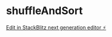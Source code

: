 # shuffleAndSort

[Edit in StackBlitz next generation editor ⚡️](https://stackblitz.com/~/github.com/mohsinmuzawar/shuffleAndSort)